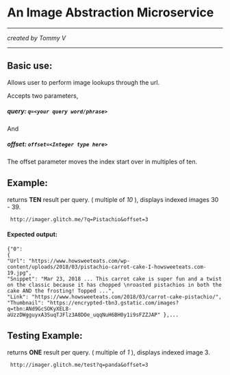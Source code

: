 # An Image Abstraction Microservice

---

*created  by Tommy V*

---

## Basic use:

Allows user to perform image lookups through the url.

Accepts two parameters,

##### query:  `q=<your query word/phrase>` 

And 

##### offset:  `offset=<Integer type here>`

The offset parameter moves the index start over in multiples of ten.

## Example:

returns **TEN** result per query. ( multiple of *10* ), displays indexed images 30 - 39.

     http://imager.glitch.me/?q=Pistachio&offset=3
     
#### Expected output:

    {"0": 
    {
    "Url": "https://www.howsweeteats.com/wp-content/uploads/2018/03/pistachio-carrot-cake-I-howsweeteats.com-19.jpg",
    "Snippet": "Mar 23, 2018 ... This carrot cake is super fun and a twist on the classic because it has chopped \nroasted pistachios in both the cake AND the frosting! Topped ...",
    "Link": "https://www.howsweeteats.com/2018/03/carrot-cake-pistachio/",
    "Thumbnail": "https://encrypted-tbn3.gstatic.com/images?q=tbn:ANd9GcSOKyXEL8-aUzzDWgguyxA3SuqTJFlz3A8DOe_uqqNuH6BH0y1i9sFZZJAP" },...

## Testing Example:

returns **ONE** result per query. ( multiple of *1* ), displays indexed image 3.

     http://imager.glitch.me/test?q=panda&offset=3

